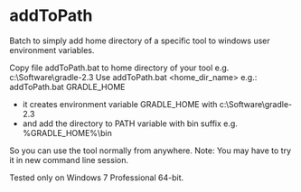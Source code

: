 # addToPath
Batch to simply add home directory of a specific tool to windows user environment variables.

Copy file addToPath.bat to home directory of your tool e.g. c:\Software\gradle-2.3
Use addToPath.bat <home_dir_name> e.g.: 
  addToPath.bat GRADLE_HOME
- it creates environment variable GRADLE_HOME with c:\Software\gradle-2.3
- and add the directory to PATH variable with bin suffix e.g. %GRADLE_HOME%\bin

So you can use the tool normally from anywhere.
Note: You may have to try it in new command line session.



Tested only on Windows 7 Professional 64-bit. 


  
